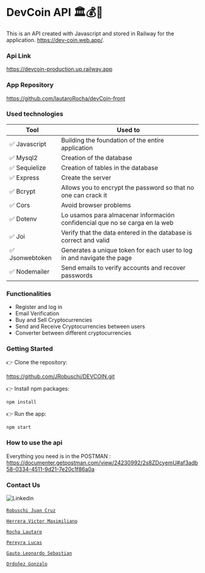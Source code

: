 # DevCoin API 🏛️💰💱

This is an API created with Javascript and stored in Railway for the application. https://dev-coin.web.app/.

### Api Link

https://devcoin-production.up.railway.app

### App Repository

https://github.com/lautaroRocha/devCoin-front

### Used technologies

| Tool            | Used to                                                                     |
| --------------- | --------------------------------------------------------------------------- |
| ✅ Javascript   | Building the foundation of the entire application                           |
| ✅ Mysql2       | Creation of the database                                                    |
| ✅ Sequielize   | Creation of tables in the database                                          |
| ✅ Express      | Create the server                                                           |
| ✅ Bcrypt       | Allows you to encrypt the password so that no one can crack it              |
| ✅ Cors         | Avoid browser problems                                                      |
| ✅ Dotenv       | Lo usamos para almacenar información confidencial que no se carga en la web |
| ✅ Joi          | Verify that the data entered in the database is correct and valid           |
| ✅ Jsonwebtoken | Generates a unique token for each user to log in and navigate the page      |
| ✅ Nodemailer   | Send emails to verify accounts and recover passwords                        |

### Functionalities

- Register and log in
- Email Verification
- Buy and Sell Cryptocurrencies
- Send and Receive Cryptocurrencies between users
- Converter between different cryptocurrencies

### Getting Started

👉 Clone the repository:

https://github.com/JRobuschi/DEVCOIN.git

👉 Install npm packages:

`npm install`

👉 Run the app:

`npm start`

### How to use the api

Everything you need is in the POSTMAN :
https://documenter.getpostman.com/view/24230992/2s8ZDcyemU#af3adb58-0334-4511-9d21-7e20c1f86a0a

### Contact Us

<img src="https://camo.githubusercontent.com/7e1a1a039c75a7c4d2a91d7f97bf0a1c2adcf7cb49b7dbbfc02963a4f9fdaca4/68747470733a2f2f696d672e736869656c64732e696f2f62616467652f6c696e6b6564696e2d2532333030373742352e7376673f7374796c653d666f722d7468652d6261646765266c6f676f3d6c696e6b6564696e266c6f676f436f6c6f723d7768697465" alt="Linkedin" data-canonical-src="https://img.shields.io/badge/linkedin-%230077B5.svg?style=for-the-badge&amp;logo=linkedin&amp;logoColor=white" style="max-width: 100%;">

<a href="https://www.linkedin.com/in/juan-cruz-robuschi/">

`Robuschi Juan Cruz`<a><br>

<a href="https://www.linkedin.com/in/victor-maximiliano-herrera/">

`Herrera Victor Maximiliano`</a><br>

<a href="https://www.linkedin.com/in/lautaro-rocha/">

`Rocha Lautaro`</a><br>

<a href="https://www.linkedin.com/in/lucaspereyradev/">

`Pereyra Lucas`</a><br>

<a href="https://www.linkedin.com/in/leonardo-sebastian-gauto-30a185216/">

`Gauto Leonardo Sebastian`</a><br>

<a href="https://www.linkedin.com/in/gonzalo-ordo%C3%B1ez-8aa9b2177/">

`Ordoñez Gonzalo`</a><br>
